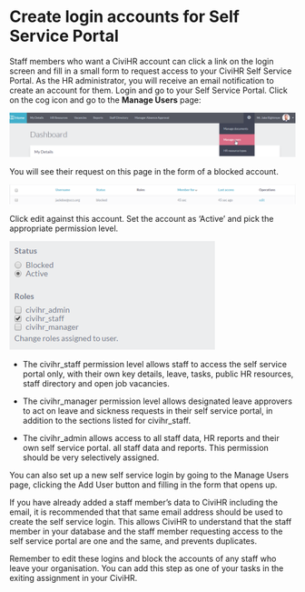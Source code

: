 Create login accounts for Self Service Portal
==========

Staff members who want a CiviHR account can click a link on the login screen and fill in a small form to request access to your CiviHR Self Service Portal. As the HR administrator, you will receive an email notification to create an account for them. Login and go to your Self Service Portal. Click on the cog icon and go to the **Manage Users** page:

![image](../img/manage-user.png)

You will see their request on this page in the form of a blocked account. 

![image](../img/blocked-user.png)

Click edit against this account. Set the account as ‘Active’  and pick the appropriate permission level. 

![image](../img/active-user.png)

-   The civihr_staff permission level allows staff to access the self service portal only, with their own key details, leave, tasks, public HR resources, staff directory and open job vacancies. 

-   The civihr_manager permission level allows designated leave approvers to act on leave and sickness requests in their self service portal, in addition to the sections listed for civihr_staff. 

-   The civihr_admin allows access to all staff data, HR reports and their own self service portal. all staff data and reports.  This permission should be very selectively assigned. 

You can also set up a new self service login by going to the Manage Users page, clicking the Add User button and filling in the form that opens up. 

If you have already added a staff member’s data to CiviHR including the email, it is recommended that that same email address should be used to create the self service login. This allows CiviHR to understand that the staff member in your database and the staff member requesting access to the self service portal are one and the same, and prevents duplicates. 

Remember to edit these logins and block the accounts of any staff who leave your organisation. You can add this step as one of your tasks in the exiting assignment in your CiviHR. 
